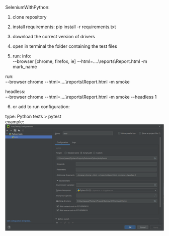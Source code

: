 SeleniumWithPython:

1. clone repository
2. install requirements: pip install -r requirements.txt
3. download the correct version of drivers 


4. open in terminal the folder containing the test files
5. run:
info:  
 --browser [chrome, firefox, ie] --html=..\..\reports\Report.html -m mark_name

run:  
 --browser chrome --html=..\..\reports\Report.html -m smoke
 
headless:  
--browser chrome --html=..\..\reports\Report.html -m smoke --headless 1

6. or add to run configuration:

type: Python tests > pytest  
example:
![img.png](configfiles/img.png)